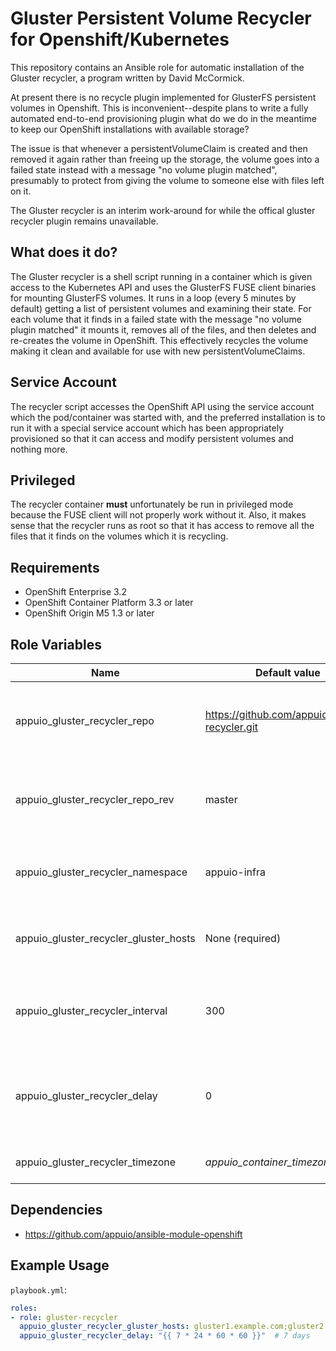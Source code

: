 # Gluster Persistent Volume Recycler for Openshift/Kubernetes

This repository contains an Ansible role for automatic installation of the
Gluster recycler, a program written by David McCormick.

At present there is no recycle plugin implemented for GlusterFS persistent
volumes in Openshift. This is inconvenient--despite plans to write a fully automated
end-to-end provisioning plugin what do we do in the meantime to keep our
OpenShift installations with available storage?

The issue is that whenever a persistentVolumeClaim is created and then removed
it again rather than freeing up the storage, the volume goes into a failed
state instead with a message "no volume plugin matched", presumably to protect
from giving the volume to someone else with files left on it.

The Gluster recycler is an interim work-around for while the offical gluster
recycler plugin remains unavailable.


## What does it do?

The Gluster recycler is a shell script running in a container which is given
access to the Kubernetes API and uses the GlusterFS FUSE client binaries for
mounting GlusterFS volumes. It runs in a loop (every 5 minutes by default)
getting a list of persistent volumes and examining their state. For each volume
that it finds in a failed state with the message "no volume plugin matched" it
mounts it, removes all of the files, and then deletes and re-creates the volume
in OpenShift. This effectively recycles the volume making it clean and
available for use with new persistentVolumeClaims.


## Service Account

The recycler script accesses the OpenShift API using the service account which
the pod/container was started with, and the preferred installation is to run it
with a special service account which has been appropriately provisioned so that
it can access and modify persistent volumes and nothing more.


## Privileged

The recycler container **must** unfortunately be run in privileged mode because
the FUSE client will not properly work without it. Also, it makes sense that
the recycler runs as root so that it has access to remove all the files that it
finds on the volumes which it is recycling.


## Requirements

* OpenShift Enterprise 3.2
* OpenShift Container Platform 3.3 or later
* OpenShift Origin M5 1.3 or later


## Role Variables

| Name                                  | Default value                                  | Description                                                          |
|---------------------------------------|------------------------------------------------|----------------------------------------------------------------------|
| appuio_gluster_recycler_repo          | https://github.com/appuio/gluster-recycler.git | Source repository to build the Gluster recycler from                 |
| appuio_gluster_recycler_repo_rev      | master                                         | Version of the Gluster recycler to build, i.e. Git ref of repo above |
| appuio_gluster_recycler_namespace     | appuio-infra                                   | Namespace to install Gluster recycler into                           |
| appuio_gluster_recycler_gluster_hosts | None (required)                                | Semi-colon separated list of gluster hosts                           |
| appuio_gluster_recycler_interval      | 300                                            | Time in seconds to wait between recycler runs                        |
| appuio_gluster_recycler_delay         | 0                                              | Time in seconds to wait before recycling a volume after it failed    |
| appuio_gluster_recycler_timezone      | *appuio_container_timezone*, UTC               | Timezone of the container                                            |


## Dependencies

* <https://github.com/appuio/ansible-module-openshift>


## Example Usage

`playbook.yml`:

```yaml
roles:
- role: gluster-recycler
  appuio_gluster_recycler_gluster_hosts: gluster1.example.com;gluster2.example.com
  appuio_gluster_recycler_delay: "{{ 7 * 24 * 60 * 60 }}"  # 7 days
```
